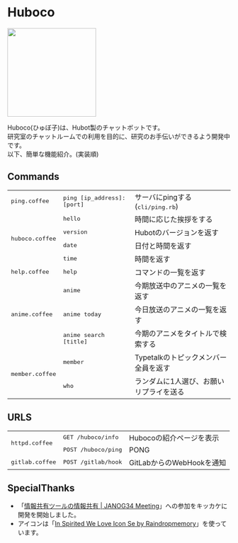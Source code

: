 # Huboco

<a href="https://raw.githubusercontent.com/hico-horiuchi/huboco/master/icon.png">
  <img src="/../master/icon.png" width="200px" height="auto">
</a>
<br>

Huboco(ひゅぼ子)は、Hubot製のチャットボットです。
<br>
研究室のチャットルームでの利用を目的に、研究のお手伝いができるよう開発中です。
<br>
以下、簡単な機能紹介。(実装順)

## Commands

<table>
  <thead></thead>
  <tbody>
    <tr>
      <td><tt>ping.coffee</tt></td>
      <td><tt>ping [ip_address]:[port]</tt></td>
      <td>サーバにpingする (<tt>cli/ping.rb</tt>)</td>
    </tr>
    <tr>
      <td rowspan="4"><tt>huboco.coffee</tt></td>
      <td><tt>hello</tt></td>
      <td>時間に応じた挨拶をする</td>
    </tr>
    <tr>
      <td><tt>version</tt></td>
      <td>Hubotのバージョンを返す</td>
    </tr>
    <tr>
      <td><tt>date</tt></td>
      <td>日付と時間を返す</td>
    </tr>
    <tr>
      <td><tt>time</tt></td>
      <td>時間を返す</td>
    </tr>
    <tr>
      <td><tt>help.coffee</tt></td>
      <td><tt>help</tt></td>
      <td>コマンドの一覧を返す</td>
    </tr>
    <tr>
      <td rowspan="3"><tt>anime.coffee</tt></td>
      <td><tt>anime</tt></td>
      <td>今期放送中のアニメの一覧を返す</td>
    </tr>
    <tr>
      <td><tt>anime today</tt></td>
      <td>今日放送のアニメの一覧を返す</td>
    </tr>
    <tr>
      <td><tt>anime search [title]</tt></td>
      <td>今期のアニメをタイトルで検索する</td>
    </tr>
    <tr>
      <td rowspan="2"><tt>member.coffee</tt></td>
      <td><tt>member</tt></td>
      <td>Typetalkのトピックメンバー全員を返す</td>
    </tr>
    <tr>
      <td><tt>who</tt></td>
      <td>ランダムに1人選び、お願いリプライを送る</td>
    </tr>
  </tbody>
</table>

## URLS

<table>
  <thead></thead>
  <tbody>
    <tr>
      <td rowspan="2"><tt>httpd.coffee</tt></td>
      <td><tt>GET /huboco/info</tt></td>
      <td>Hubocoの紹介ページを表示</td>
    </tr>
    <tr>
      <td><tt>POST /huboco/ping</tt></td>
      <td>PONG</td>
    </tr>
    <tr>
      <td><tt>gitlab.coffee</tt></td>
      <td><tt>POST /gitlab/hook</tt></td>
      <td>GitLabからのWebHookを通知</td>
    </tr>
 </tbody>
</table>

## SpecialThanks

- 「[情報共有ツールの情報共有 | JANOG34 Meeting](http://www.janog.gr.jp/meeting/janog34/program/itool.html)」への参加をキッカケに開発を開始しました。
- アイコンは「[In Spirited We Love Icon Se by Raindropmemory](http://raindropmemory.deviantart.com/art/In-Spirited-We-Love-Icon-Set-Repost-304014435)」を使っています。
